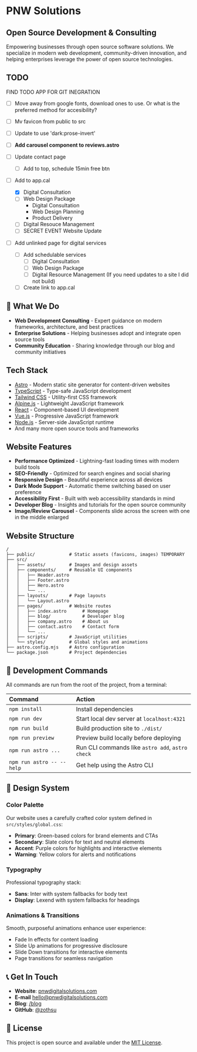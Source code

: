# PNW Solutions

## Open Source Development & Consulting

Empowering businesses through open source software solutions. We specialize in modern web development, community-driven innovation, and helping enterprises leverage the power of open source technologies.

## TODO

FIND TODO APP FOR GIT INEGRATION

-[ ] Move away from google fonts, download ones to use. Or what is the preferred method for accesibility?
-[ ] Mv favicon from public to src
-[ ] Update to use 'dark:prose-invert'

-[ ] **Add carousel component to reviews.astro**
-[ ] Update contact page
   -[ ] Add to top, schedule 15min free btn

-[ ] Add to app.cal
   -[x] Digital Consultation
   -[ ] Web Design Package
      - Digital Consultation
      - Web Design Planning
      - Product Delivery
   -[ ] Digital Resouce Management
   -[ ] SECRET EVENT Website Update

-[ ] Add unlinked page for digital services
   -[ ] Add schedulable services
      -[ ] Digital Consultation
      -[ ] Web Design Package
      -[ ] Digital Resource Management (If you need updates to a site I did not build)
   -[ ] Create link to app.cal

## 🌟 What We Do

- **Web Development Consulting** - Expert guidance on modern frameworks, architecture, and best practices
- **Enterprise Solutions** - Helping businesses adopt and integrate open source tools
- **Community Education** - Sharing knowledge through our blog and community initiatives

## Tech Stack

- [Astro](https://astro.build/) - Modern static site generator for content-driven websites
- [TypeScript](https://www.typescriptlang.org/) - Type-safe JavaScript development
- [Tailwind CSS](https://tailwindcss.com/) - Utility-first CSS framework
- [Alpine.js](https://alpinejs.dev/) - Lightweight JavaScript framework
- [React](https://reactjs.org/) - Component-based UI development
- [Vue.js](https://vuejs.org/) - Progressive JavaScript framework
- [Node.js](https://nodejs.org/) - Server-side JavaScript runtime
- And many more open source tools and frameworks

## Website Features

- **Performance Optimized** - Lightning-fast loading times with modern build tools
- **SEO-Friendly** - Optimized for search engines and social sharing
- **Responsive Design** - Beautiful experience across all devices
- **Dark Mode Support** - Automatic theme switching based on user preference
- **Accessibility First** - Built with web accessibility standards in mind
- **Developer Blog** - Insights and tutorials for the open source community
- **Image/Review Carousel** - Components slide across the screen with one in the middle enlarged

## Website Structure

```text
/
├── public/             # Static assets (favicons, images) TEMPORARY
├── src/
│   ├── assets/         # Images and design assets
│   ├── components/     # Reusable UI components
│   │   ├── Header.astro
│   │   ├── Footer.astro
│   │   ├── Hero.astro
│   │   └── ...
│   ├── layouts/        # Page layouts
│   │   └── Layout.astro
│   ├── pages/          # Website routes
│   │   ├── index.astro      # Homepage
│   │   ├── blog/            # Developer blog
│   │   ├── company.astro    # About us
│   │   ├── contact.astro    # Contact form
│   │   └── ...
│   ├── scripts/        # JavaScript utilities
│   └── styles/         # Global styles and animations
├── astro.config.mjs    # Astro configuration
└── package.json        # Project dependencies
```

## 🔧 Development Commands

All commands are run from the root of the project, from a terminal:

| Command                   | Action                                           |
| :------------------------ | :----------------------------------------------- |
| `npm install`             | Install dependencies                             |
| `npm run dev`             | Start local dev server at `localhost:4321`      |
| `npm run build`           | Build production site to `./dist/`              |
| `npm run preview`         | Preview build locally before deploying          |
| `npm run astro ...`       | Run CLI commands like `astro add`, `astro check` |
| `npm run astro -- --help` | Get help using the Astro CLI                     |

## 🎨 Design System

### Color Palette

Our website uses a carefully crafted color system defined in `src/styles/global.css`:

- **Primary**: Green-based colors for brand elements and CTAs
- **Secondary**: Slate colors for text and neutral elements  
- **Accent**: Purple colors for highlights and interactive elements
- **Warning**: Yellow colors for alerts and notifications

### Typography

Professional typography stack:

- **Sans**: Inter with system fallbacks for body text
- **Display**: Lexend with system fallbacks for headings

### Animations & Transitions

Smooth, purposeful animations enhance user experience:

- Fade In effects for content loading
- Slide Up animations for progressive disclosure
- Slide Down transitions for interactive elements
- Page transitions for seamless navigation

## 📞 Get In Touch

- **Website**: [pnwdigitalsolutions.com](https://pnwdigitalsolutions.com)
- **E-mail** [hello@pnwdigitalsolutions.com](mailto:hello@pnwdigitalsolutions.com)
- **Blog**: [/blog](/blog)
- **GitHub**: [@zothsu](https://github.com/zothsu)

## 📝 License

This project is open source and available under the [MIT License](LICENSE).
